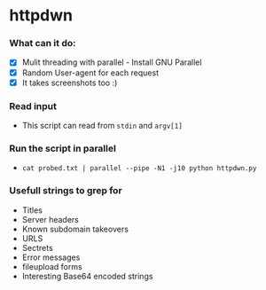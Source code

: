 # httpdwn

### What can it do:
+ [x] Mulit threading with parallel - Install GNU Parallel
+ [x] Random User-agent for each request
+ [x] It takes screenshots too :)

### Read input
+ This script can read from `stdin` and `argv[1]`

### Run the script in parallel
+ `cat probed.txt | parallel --pipe -N1 -j10 python httpdwn.py`

### Usefull strings to grep for
+ Titles
+ Server headers
+ Known subdomain takeovers
+ URLS
+ Sectrets
+ Error messages
+ fileupload forms
+ Interesting Base64 encoded strings

